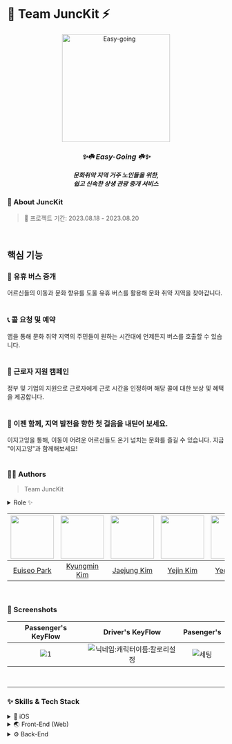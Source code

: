# 💚 Team JuncKit ⚡️

<div align="center">
 <img alt="Easy-going" src="https://github.com/JuncKit/JuncKit-iOS/assets/70744494/adc285e9-1424-424c-a5d6-64edf038312c" width="250px">


 ### _**✨☘️ Easy-Going ☘️✨**_
 _**문화취약 지역 거주 노인들을 위한,<br>쉽고 신속한 상생 관광 중개 서비스**_ 
 </div>
 
 
### 💛 About JuncKit
> 📅 프로젝트 기간: 2023.08.18 - 2023.08.20


<br>

## 핵심 기능

### **🚌 유휴 버스 중개**<br>
어르신들의 이동과 문화 향유를 도울 유휴 버스를 활용해 문화 취약 지역을 찾아갑니다.<br><br>

### **📞 콜 요청 및 예약**<br>
앱을 통해 문화 취약 지역의 주민들이 원하는 시간대에 언제든지 버스를 호출할 수 있습니다.<br><br>

### **💼 근로자 지원 캠페인**<br>
정부 및 기업의 지원으로 근로자에게 근로 시간을 인정하며 해당 콜에 대한 보상 및 혜택을 제공합니다.<br><br>

### **🌟 이젠 함께, 지역 발전을 향한 첫 걸음을 내딛어 보세요.**<br>
이지고잉을 통해, 이동이 어려운 어르신들도 온기 넘치는 문화를 즐길 수 있습니다. 지금 "이지고잉"과 함께해보세요!
<br>
<br>
 
 ### 🧑‍💻 Authors
> Team JuncKit

<details>
<summary>Role ✨</summary>
<div>

- Yejin Kim: `Product Manager`, `Entrepreneur`
- Jaejung Kim: `Front-End Developer`
- Kyungmin Kim: `Back-End Developer`
- Euiseo Park: `iOS Developer`
- Yeeun Kim: `Designer`

</div>
</details>

|[<img src="https://github.com/kpk0616.png" width="100px">](https://github.com/kpk0616)|[<img src="https://github.com/gmkim20713.png" width="100px">](https://github.com/gmkim20713)|[<img src="https://github.com/baebang.png" width="100px">](https://github.com/baebang)|[<img src="https://github.com/yejinms.png" width="100px">](https://github.com/yejinms)|[<img src="https://github.com/yeeun223.png" width="100px">](https://github.com/yeeun223)|
|:----:|:----:|:----:|:----:|:----:|
|[Euiseo Park](https://github.com/kpk0616)|[Kyungmin Kim](https://github.com/gmkim20713)|[Jaejung Kim](https://github.com/baebang)|[Yejin Kim](https://github.com/yejinms)|[Yeeun Kim](https://github.com/yeeun223)|
<br>

 ### 📱 Screenshots
|Passenger's KeyFlow|Driver's KeyFlow|Pasenger's|
|:-:|:-:|:-:|
|![1](https://github.com/JuncKit/.github/assets/70744494/03ce1d49-6c6d-4929-a3bb-e097f706215e)|![닉네임:캐릭터이름:칼로리설정](https://github.com/JuncKit/.github/assets/70744494/b3be6ac6-ae5f-4bf6-b974-8882c0a4fd8b)|![세팅](https://github.com/JuncKit/.github/assets/70744494/69ffb43c-ab2c-4cc6-bd83-dad7abb60abe)|

<br>

---
### :sparkles: Skills & Tech Stack
<details>
<summary>🍎 iOS</summary>
<div>

* SwiftUI
* Code base
* Core Data
* MapKit
* WebSocket Network

**🎁 Library**
```swift
import SwiftUI
import UIKit
import CoreData
import CoreLocation
import MapKit
import StompClientLib
import Lottie
```
<br>
<br>

</div>
</details>

<details>
<summary>🌏 Front-End (Web)</summary>
<div>

  작성 예정
</div>
</details>

<details>
<summary>⚙️ Back-End</summary>
<div>

  작성 예정
</div>
</details>


